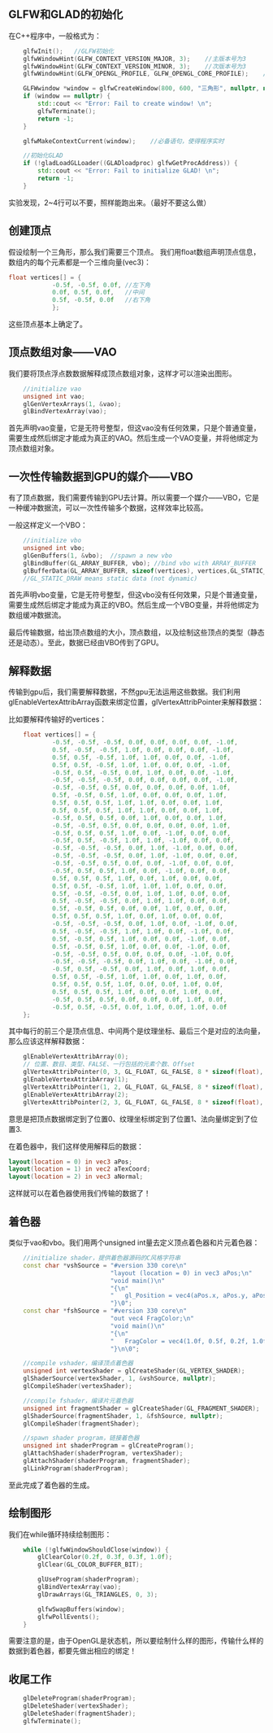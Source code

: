 ## GLFW和GLAD的初始化

在C++程序中，一般格式为：

```cpp
    glfwInit();   //GLFW初始化
    glfwWindowHint(GLFW_CONTEXT_VERSION_MAJOR, 3);    //主版本号为3
    glfwWindowHint(GLFW_CONTEXT_VERSION_MINOR, 3);    //次版本号为3
    glfwWindowHint(GLFW_OPENGL_PROFILE, GLFW_OPENGL_CORE_PROFILE);    //声明核心

    GLFWwindow *window = glfwCreateWindow(800, 600, "三角形", nullptr, nullptr);       //创建窗口
    if (window == nullptr) {
        std::cout << "Error: Fail to create window! \n";
        glfwTerminate();
        return -1;
    }

    glfwMakeContextCurrent(window);    //必备语句，使得程序实时

    //初始化GLAD
    if (!gladLoadGLLoader((GLADloadproc) glfwGetProcAddress)) {
        std::cout << "Error: Fail to initialize GLAD! \n";
        return -1;
    }
```

实验发现，2~4行可以不要，照样能跑出来。（最好不要这么做）

## 创建顶点

假设绘制一个三角形，那么我们需要三个顶点。 我们用float数组声明顶点信息，数组内的每个元素都是一个三维向量(vec3)：

```c++
float vertices[] = {
            -0.5f, -0.5f, 0.0f,	//左下角
            0.0f, 0.5f, 0.0f,	//中间
            0.5f, -0.5f, 0.0f	//右下角
            };
```

这些顶点基本上确定了。

## 顶点数组对象——VAO

我们要将顶点浮点数数据解释成顶点数组对象，这样才可以渲染出图形。

```c++
	//initialize vao
    unsigned int vao;
    glGenVertexArrays(1, &vao);
    glBindVertexArray(vao);
```

首先声明vao变量，它是无符号整型，但这vao没有任何效果，只是个普通变量，需要生成然后绑定才能成为真正的VAO。然后生成一个VAO变量，并将他绑定为顶点数组对象。

## 一次性传输数据到GPU的媒介——VBO

有了顶点数据，我们需要传输到GPU去计算。所以需要一个媒介——VBO，它是一种缓冲数据流，可以一次性传输多个数据，这样效率比较高。

一般这样定义一个VBO：

```c++
	//initialize vbo
    unsigned int vbo;
    glGenBuffers(1, &vbo);  //spawn a new vbo
    glBindBuffer(GL_ARRAY_BUFFER, vbo); //bind vbo with ARRAY_BUFFER
    glBufferData(GL_ARRAY_BUFFER, sizeof(vertices), vertices,GL_STATIC_DRAW);  //transport vertices data to buffer memory
    //GL_STATIC_DRAW means static data (not dynamic)
```

首先声明vbo变量，它是无符号整型，但这vbo没有任何效果，只是个普通变量，需要生成然后绑定才能成为真正的VBO。然后生成一个VBO变量，并将他绑定为数组缓冲数据流。

最后传输数据，给出顶点数组的大小，顶点数组，以及绘制这些顶点的类型（静态还是动态）。至此，数据已经由VBO传到了GPU。

## 解释数据

传输到gpu后，我们需要解释数据，不然gpu无法运用这些数据。我们利用glEnableVertexAttribArray函数来绑定位置，glVertexAttribPointer来解释数据：

比如要解释传输好的vertices：

```c++
    float vertices[] = {
            -0.5f, -0.5f, -0.5f, 0.0f, 0.0f, 0.0f, 0.0f, -1.0f,
            0.5f, -0.5f, -0.5f, 1.0f, 0.0f, 0.0f, 0.0f, -1.0f,
            0.5f, 0.5f, -0.5f, 1.0f, 1.0f, 0.0f, 0.0f, -1.0f,
            0.5f, 0.5f, -0.5f, 1.0f, 1.0f, 0.0f, 0.0f, -1.0f,
            -0.5f, 0.5f, -0.5f, 0.0f, 1.0f, 0.0f, 0.0f, -1.0f,
            -0.5f, -0.5f, -0.5f, 0.0f, 0.0f, 0.0f, 0.0f, -1.0f,
            -0.5f, -0.5f, 0.5f, 0.0f, 0.0f, 0.0f, 0.0f, 1.0f,
            0.5f, -0.5f, 0.5f, 1.0f, 0.0f, 0.0f, 0.0f, 1.0f,
            0.5f, 0.5f, 0.5f, 1.0f, 1.0f, 0.0f, 0.0f, 1.0f,
            0.5f, 0.5f, 0.5f, 1.0f, 1.0f, 0.0f, 0.0f, 1.0f,
            -0.5f, 0.5f, 0.5f, 0.0f, 1.0f, 0.0f, 0.0f, 1.0f,
            -0.5f, -0.5f, 0.5f, 0.0f, 0.0f, 0.0f, 0.0f, 1.0f,
            -0.5f, 0.5f, 0.5f, 1.0f, 0.0f, -1.0f, 0.0f, 0.0f,
            -0.5f, 0.5f, -0.5f, 1.0f, 1.0f, -1.0f, 0.0f, 0.0f,
            -0.5f, -0.5f, -0.5f, 0.0f, 1.0f, -1.0f, 0.0f, 0.0f,
            -0.5f, -0.5f, -0.5f, 0.0f, 1.0f, -1.0f, 0.0f, 0.0f,
            -0.5f, -0.5f, 0.5f, 0.0f, 0.0f, -1.0f, 0.0f, 0.0f,
            -0.5f, 0.5f, 0.5f, 1.0f, 0.0f, -1.0f, 0.0f, 0.0f,
            0.5f, 0.5f, 0.5f, 1.0f, 0.0f, 1.0f, 0.0f, 0.0f,
            0.5f, 0.5f, -0.5f, 1.0f, 1.0f, 1.0f, 0.0f, 0.0f,
            0.5f, -0.5f, -0.5f, 0.0f, 1.0f, 1.0f, 0.0f, 0.0f,
            0.5f, -0.5f, -0.5f, 0.0f, 1.0f, 1.0f, 0.0f, 0.0f,
            0.5f, -0.5f, 0.5f, 0.0f, 0.0f, 1.0f, 0.0f, 0.0f,
            0.5f, 0.5f, 0.5f, 1.0f, 0.0f, 1.0f, 0.0f, 0.0f,
            -0.5f, -0.5f, -0.5f, 0.0f, 1.0f, 0.0f, -1.0f, 0.0f,
            0.5f, -0.5f, -0.5f, 1.0f, 1.0f, 0.0f, -1.0f, 0.0f,
            0.5f, -0.5f, 0.5f, 1.0f, 0.0f, 0.0f, -1.0f, 0.0f,
            0.5f, -0.5f, 0.5f, 1.0f, 0.0f, 0.0f, -1.0f, 0.0f,
            -0.5f, -0.5f, 0.5f, 0.0f, 0.0f, 0.0f, -1.0f, 0.0f,
            -0.5f, -0.5f, -0.5f, 0.0f, 1.0f, 0.0f, -1.0f, 0.0f,
            -0.5f, 0.5f, -0.5f, 0.0f, 1.0f, 0.0f, 1.0f, 0.0f,
            0.5f, 0.5f, -0.5f, 1.0f, 1.0f, 0.0f, 1.0f, 0.0f,
            0.5f, 0.5f, 0.5f, 1.0f, 0.0f, 0.0f, 1.0f, 0.0f,
            0.5f, 0.5f, 0.5f, 1.0f, 0.0f, 0.0f, 1.0f, 0.0f,
            -0.5f, 0.5f, 0.5f, 0.0f, 0.0f, 0.0f, 1.0f, 0.0f,
            -0.5f, 0.5f, -0.5f, 0.0f, 1.0f, 0.0f, 1.0f, 0.0f
    };
```

其中每行的前三个是顶点信息、中间两个是纹理坐标、最后三个是对应的法向量，那么应该这样解释数据：

```c++
    glEnableVertexAttribArray(0);
	// 位置、数目、类型、FALSE、一行包括的元素个数、Offset
    glVertexAttribPointer(0, 3, GL_FLOAT, GL_FALSE, 8 * sizeof(float), (void *) nullptr);
    glEnableVertexAttribArray(1);
    glVertexAttribPointer(1, 2, GL_FLOAT, GL_FALSE, 8 * sizeof(float), (void *) (3 * sizeof(float)));
    glEnableVertexAttribArray(2);
    glVertexAttribPointer(2, 3, GL_FLOAT, GL_FALSE, 8 * sizeof(float), (void *) (5 * sizeof(float)));
```

意思是把顶点数据绑定到了位置0、纹理坐标绑定到了位置1、法向量绑定到了位置3.

在着色器中，我们这样使用解释后的数据：

```glsl
layout(location = 0) in vec3 aPos;
layout(location = 1) in vec2 aTexCoord;
layout(location = 2) in vec3 aNormal;
```

这样就可以在着色器使用我们传输的数据了！

## 着色器

类似于vao和vbo。我们用两个unsigned int量去定义顶点着色器和片元着色器：

```c++
    //initialize shader，提供着色器源码的C风格字符串
    const char *vshSource = "#version 330 core\n"
                            "layout (location = 0) in vec3 aPos;\n"
                            "void main()\n"
                            "{\n"
                            "   gl_Position = vec4(aPos.x, aPos.y, aPos.z, 1.0);\n"
                            "}\0";
    const char *fshSource = "#version 330 core\n"
                            "out vec4 FragColor;\n"
                            "void main()\n"
                            "{\n"
                            "   FragColor = vec4(1.0f, 0.5f, 0.2f, 1.0f);\n"
                            "}\n\0";

    //compile vshader，编译顶点着色器
    unsigned int vertexShader = glCreateShader(GL_VERTEX_SHADER);
    glShaderSource(vertexShader, 1, &vshSource, nullptr);
    glCompileShader(vertexShader);

    //compile fshader，编译片元着色器
    unsigned int fragmentShader = glCreateShader(GL_FRAGMENT_SHADER);
    glShaderSource(fragmentShader, 1, &fshSource, nullptr);
    glCompileShader(fragmentShader);

    //spawn shader program，链接着色器
    unsigned int shaderProgram = glCreateProgram();
    glAttachShader(shaderProgram, vertexShader);
    glAttachShader(shaderProgram, fragmentShader);
    glLinkProgram(shaderProgram);
```

至此完成了着色器的生成。

## 绘制图形

我们在while循环持续绘制图形：

```c++
	while (!glfwWindowShouldClose(window)) {
        glClearColor(0.2f, 0.3f, 0.3f, 1.0f);
        glClear(GL_COLOR_BUFFER_BIT);

        glUseProgram(shaderProgram);
        glBindVertexArray(vao);
        glDrawArrays(GL_TRIANGLES, 0, 3);

        glfwSwapBuffers(window);
        glfwPollEvents();
    }
```

需要注意的是，由于OpenGL是状态机，所以要绘制什么样的图形，传输什么样的数据到着色器，都要先做出相应的绑定！

## 收尾工作

```c++
    glDeleteProgram(shaderProgram);
    glDeleteShader(vertexShader);
    glDeleteShader(fragmentShader);
    glfwTerminate();
```

